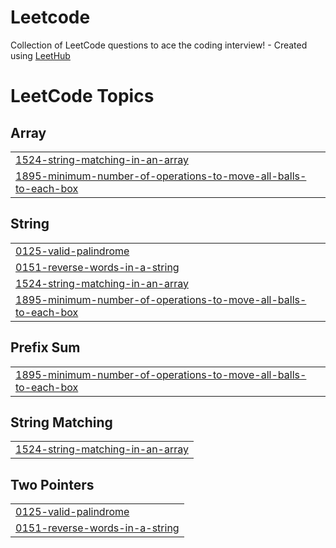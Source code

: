 # Leetcode
Collection of LeetCode questions to ace the coding interview! - Created using [LeetHub](https://github.com/QasimWani/LeetHub)

<!---LeetCode Topics Start-->
# LeetCode Topics
## Array
|  |
| ------- |
| [1524-string-matching-in-an-array](https://github.com/sach16795/Leetcode/tree/master/1524-string-matching-in-an-array) |
| [1895-minimum-number-of-operations-to-move-all-balls-to-each-box](https://github.com/sach16795/Leetcode/tree/master/1895-minimum-number-of-operations-to-move-all-balls-to-each-box) |
## String
|  |
| ------- |
| [0125-valid-palindrome](https://github.com/sach16795/Leetcode/tree/master/0125-valid-palindrome) |
| [0151-reverse-words-in-a-string](https://github.com/sach16795/Leetcode/tree/master/0151-reverse-words-in-a-string) |
| [1524-string-matching-in-an-array](https://github.com/sach16795/Leetcode/tree/master/1524-string-matching-in-an-array) |
| [1895-minimum-number-of-operations-to-move-all-balls-to-each-box](https://github.com/sach16795/Leetcode/tree/master/1895-minimum-number-of-operations-to-move-all-balls-to-each-box) |
## Prefix Sum
|  |
| ------- |
| [1895-minimum-number-of-operations-to-move-all-balls-to-each-box](https://github.com/sach16795/Leetcode/tree/master/1895-minimum-number-of-operations-to-move-all-balls-to-each-box) |
## String Matching
|  |
| ------- |
| [1524-string-matching-in-an-array](https://github.com/sach16795/Leetcode/tree/master/1524-string-matching-in-an-array) |
## Two Pointers
|  |
| ------- |
| [0125-valid-palindrome](https://github.com/sach16795/Leetcode/tree/master/0125-valid-palindrome) |
| [0151-reverse-words-in-a-string](https://github.com/sach16795/Leetcode/tree/master/0151-reverse-words-in-a-string) |
<!---LeetCode Topics End-->